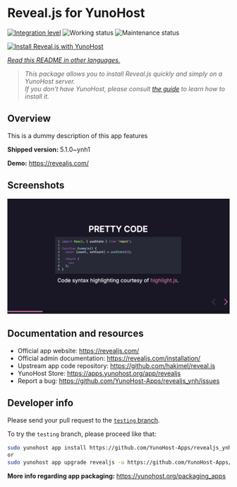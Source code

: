 <!--
N.B.: This README was automatically generated by <https://github.com/YunoHost/apps/tree/master/tools/readme_generator>
It shall NOT be edited by hand.
-->

# Reveal.js for YunoHost

[![Integration level](https://apps.yunohost.org/badge/integration/revealjs)](https://ci-apps.yunohost.org/ci/apps/revealjs/)
![Working status](https://apps.yunohost.org/badge/state/revealjs)
![Maintenance status](https://apps.yunohost.org/badge/maintained/revealjs)

[![Install Reveal.js with YunoHost](https://install-app.yunohost.org/install-with-yunohost.svg)](https://install-app.yunohost.org/?app=revealjs)

*[Read this README in other languages.](./ALL_README.md)*

> *This package allows you to install Reveal.js quickly and simply on a YunoHost server.*  
> *If you don't have YunoHost, please consult [the guide](https://yunohost.org/install) to learn how to install it.*

## Overview

This is a dummy description of this app features


**Shipped version:** 5.1.0~ynh1

**Demo:** <https://revealjs.com/>

## Screenshots

![Screenshot of Reveal.js](./doc/screenshots/screenshot.png)

## Documentation and resources

- Official app website: <https://revealjs.com/>
- Official admin documentation: <https://revealjs.com/installation/>
- Upstream app code repository: <https://github.com/hakimel/reveal.js>
- YunoHost Store: <https://apps.yunohost.org/app/revealjs>
- Report a bug: <https://github.com/YunoHost-Apps/revealjs_ynh/issues>

## Developer info

Please send your pull request to the [`testing` branch](https://github.com/YunoHost-Apps/revealjs_ynh/tree/testing).

To try the `testing` branch, please proceed like that:

```bash
sudo yunohost app install https://github.com/YunoHost-Apps/revealjs_ynh/tree/testing --debug
or
sudo yunohost app upgrade revealjs -u https://github.com/YunoHost-Apps/revealjs_ynh/tree/testing --debug
```

**More info regarding app packaging:** <https://yunohost.org/packaging_apps>
